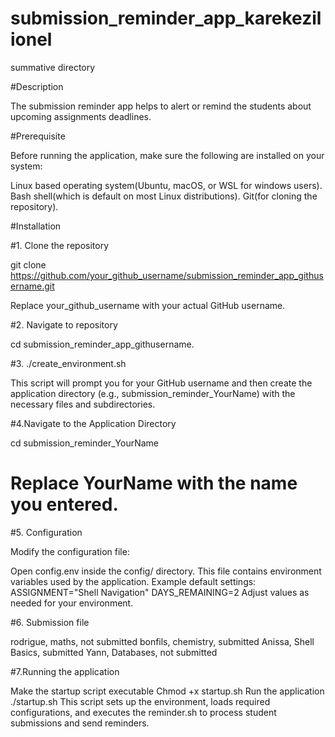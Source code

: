 # submission_reminder_app_karekezilionel
summative directory


#Description

The submission reminder app helps to alert or remind the students about upcoming assignments deadlines.


#Prerequisite

Before running the application, make sure the following are installed on your system:

Linux based operating system(Ubuntu, macOS, or WSL for windows users).
Bash shell(which is default on most Linux distributions).
Git(for cloning the repository).


#Installation

#1.  Clone the repository
 
git clone https://github.com/your_github_username/submission_reminder_app_githusername.git

Replace your_github_username with your actual GitHub username.



#2. Navigate to repository

cd submission_reminder_app_githusername.

#3. ./create_environment.sh

This script will prompt you for your GitHub username and then create the application directory (e.g., submission_reminder_YourName) with the necessary files and subdirectories.

#4.Navigate to the Application Directory

cd submission_reminder_YourName 

 # Replace YourName with the name you entered.

#5. Configuration

Modify the configuration file:

Open config.env inside the config/ directory.
This file contains environment variables used by the application.
Example default settings:
ASSIGNMENT="Shell Navigation"
DAYS_REMAINING=2
Adjust values as needed for your environment.

#6.  Submission file 


rodrigue, maths, not submitted
bonfils, chemistry, submitted
Anissa, Shell Basics, submitted
Yann, Databases, not submitted

#7.Running the application

Make the startup script executable
   Chmod +x startup.sh
Run the application
  ./startup.sh
  This script sets up the environment, loads required configurations, and executes the reminder.sh to process student submissions and send reminders.

